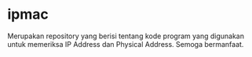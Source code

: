 # ipmac
Merupakan repository yang berisi tentang kode program yang digunakan untuk memeriksa IP Address dan Physical Address. Semoga bermanfaat.
